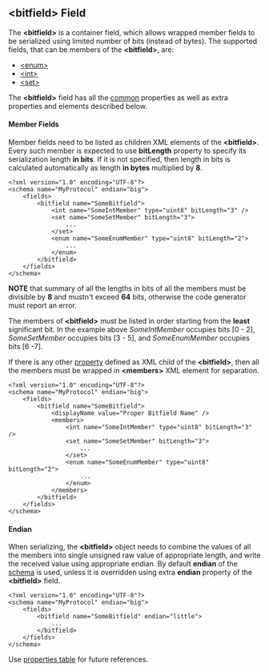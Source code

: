 ## &lt;bitfield&gt; Field
The **&lt;bitfield&gt;** is a container field, which allows wrapped member fields
to be serialized using limited number of bits (instead of bytes). 
The supported fields, that can be members of the **&lt;bitfield&gt;**, are:
- [&lt;enum&gt;](enum.md)
- [&lt;int&gt;](int.md)
- [&lt;set&gt;](set.md)

The **&lt;bitfield&gt;** field has all the [common](common.md) properties
as well as extra properties and elements described below.

#### Member Fields
Member fields need to be listed as children XML elements of the **&lt;bitfield&gt;**.
Every such member is expected to use **bitLength** property to specify its
serialization length **in bits**. If it is not specified, then length in bits
is calculated automatically as length **in bytes** multiplied by **8**.
```
<?xml version="1.0" encoding="UTF-8"?>
<schema name="MyProtocol" endian="big">
    <fields>
        <bitfield name="SomeBitfield">
            <int name="SomeIntMember" type="uint8" bitLength="3" />
            <set name="SomeSetMember" bitLength="3">
                ...
            </set>
            <enum name="SomeEnumMember" type="uint8" bitLength="2">
                ...
            </enum>
        </bitfield>
    </fields>
</schema>
```
**NOTE** that summary of all the lengths in bits of all the members must be
divisible by **8** and mustn't exceed **64** bits, otherwise the code generator 
must report an error.

The members of **&lt;bitfield&gt;** must be listed in order starting from the
**least** significant bit. In the example above *SomeIntMember* occupies bits
[0 - 2], *SomeSetMember* occupies bits [3 - 5], and *SomeEnumMember* occupies
bits [6 -7].

If there is any other [property](../intro/properties.md) defined as XML child
of the **&lt;bitfield&gt;**, then all the members must be wrapped in 
**&lt;members&gt;** XML element for separation.
```
<?xml version="1.0" encoding="UTF-8"?>
<schema name="MyProtocol" endian="big">
    <fields>
        <bitfield name="SomeBitfield">
            <displayName value="Proper Bitfield Name" />
            <members>
                <int name="SomeIntMember" type="uint8" bitLength="3" />
                <set name="SomeSetMember" bitLength="3">
                    ...
                </set>
                <enum name="SomeEnumMember" type="uint8" bitLength="2">
                    ...
                </enum>
            </members>
        </bitfield>
    </fields>
</schema>
```

#### Endian
When serializing, the **&lt;bitfield&gt;** object needs to combine the
values of all the members into single unsigned raw value of appropriate length,
and write the received value using appropriate endian.
By default **endian** of the [schema](../schema/schema.md) is used, unless it
is overridden using extra **endian** property of the **&lt;bitfield&gt;** field.
```
<?xml version="1.0" encoding="UTF-8"?>
<schema name="MyProtocol" endian="big">
    <fields>
        <bitfield name="SomeBitfield" endian="little">
            ...
        </bitfield>
    </fields>
</schema>
```

Use [properties table](../appendix/bitfield.md) for future references.
